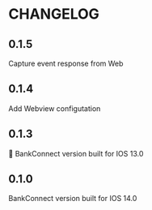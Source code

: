 #  CHANGELOG

## 0.1.5

Capture event response from Web


## 0.1.4

Add Webview configutation


## 0.1.3

BankConnect version built for IOS 13.0


## 0.1.0

BankConnect version built for IOS 14.0
